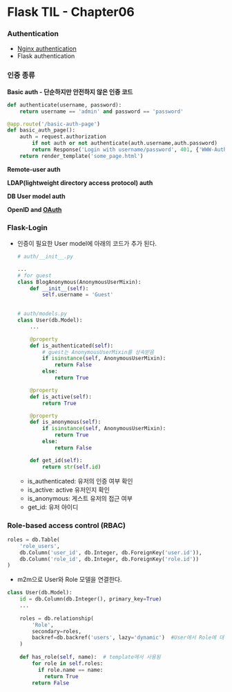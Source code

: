 # Flask TIL - Chapter06

### Authentication

- [Nginx authentication](https://docs.nginx.com/nginx/admin-guide/security-controls/configuring-http-basic-authentication/)
- Flask authentication



### 인증 종류

**Basic auth - 단순하지만 안전하지 않은 인증 코드**

```python
def authenticate(username, password):
    return username == 'admin' and password == 'password'

@app.route('/basic-auth-page')
def basic_auth_page():
    auth = request.authorization
		if not auth or not authenticate(auth.username,auth.password)
        return Response('Login with username/password', 401, {'WWW-Authenticate':'Basic realm="Login Required"'})
    return render_template('some_page.html')
```

**Remote-user auth**

**LDAP(lightweight directory access protocol) auth**

**DB User model auth**

**OpenID and [OAuth](https://flask-dance.readthedocs.io/en/latest/how-oauth-works.html#oauth-2)**



### Flask-Login 

- 인증이 필요한 User model에 아래의 코드가 추가 된다.

  ```python
  # auth/__init__.py
  
  ...
  # for guest
  class BlogAnonymous(AnonymousUserMixin):
      def __init__(self):
          self.username = 'Guest'
          
  
  # auth/models.py        
  class User(db.Model):
      ...
  
      @property
      def is_authenticated(self):
          # guest는 AnonymousUserMixin를 상속받음
          if isinstance(self, AnonymousUserMixin):
              return False
          else:
              return True
  
      @property
      def is_active(self):
          return True
  
      @property
      def is_anonymous(self):
          if isinstance(self, AnonymousUserMixin):
              return True
          else:
              return False
  
      def get_id(self):
          return str(self.id)
  
  ```

  - is_authenticated: 유저의 인증 여부 확인
  - is_active: active 유저인지 확인
  - is_anonymous: 게스트 유저의 접근 여부
  - get_id: 유저 아이디







### Role-based access control (RBAC)

```python
roles = db.Table(
    'role_users',
    db.Column('user_id', db.Integer, db.ForeignKey('user.id')),
    db.Column('role_id', db.Integer, db.ForeignKey('role.id'))
)

```

- m2m으로 User와 Role 모델을 연결한다.

```python
class User(db.Model):
    id = db.Column(db.Integer(), primary_key=True)
    ...
    
    roles = db.relationship(
        'Role',
        secondary=roles,
        backref=db.backref('users', lazy='dynamic')  #User에서 Role에 대한 역참조
    )
    
    def has_role(self, name):  # template에서 사용됨
        for role in self.roles:
          if role.name == name:
            return True
        return False
```



